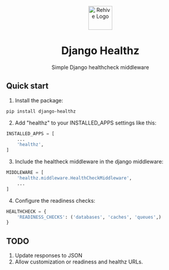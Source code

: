 <p align="center">
  <img width="64" src="https://avatars2.githubusercontent.com/u/22204821?s=200&v=4" alt="Rehive Logo">
  <h1 align="center">Django Healthz</h1>
  <p align="center">Simple Django healthcheck middleware</p>
</p>

## Quick start

1. Install the package:

```sh
pip install django-healthz
```

2. Add "healthz" to your INSTALLED_APPS settings like this:

```python
INSTALLED_APPS = [
    ...
    'healthz',
]
```

3. Include the healtheck middleware in the django middleware:

```python
MIDDLEWARE = [
    'healthz.middleware.HealthCheckMiddleware',
    ...
]
```

4. Configure the readiness checks:

```python
HEALTHCHECK = {
    'READINESS_CHECKS': ('databases', 'caches', 'queues',)
}
```

## TODO

1. Update responses to JSON
2. Allow customization or readiness and healthz URLs.

